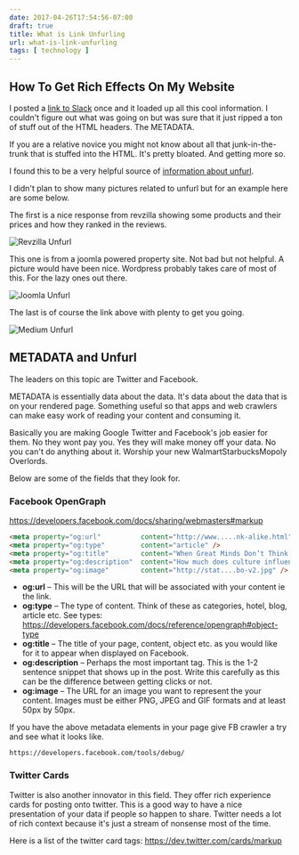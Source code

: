 ```yaml
---
date: 2017-04-26T17:54:56-07:00
draft: true
title: What is Link Unfurling
url: what-is-link-unfurling
tags: [ technology ]
---
```


## How To Get Rich Effects On My Website

I posted a [link to Slack](https://api.slack.com/docs/message-link-unfurling) once and it loaded up all this cool information.  I couldn't figure out what was going on but was sure that it just ripped a ton of stuff out of the HTML headers. The METADATA.  

If you are a relative novice you might not know about all that junk-in-the-trunk that is stuffed into the HTML. It's pretty bloated. And getting more so.

I found this to be a very helpful source of [information about unfurl](https://medium.com/slack-developer-blog/everything-you-ever-wanted-to-know-about-unfurling-but-were-afraid-to-ask-or-how-to-make-your-e64b4bb9254).

I didn't plan to show many pictures related to unfurl but for an example here are some below.


The first is a nice response from revzilla showing some products and their prices and how they ranked in the reviews.

![Revzilla Unfurl](/images/unfurl1.jpg)

This one is from a joomla powered property site. Not bad but not helpful. A picture would have been nice. Wordpress probably takes care of most of this. For the lazy ones out there.

![Joomla Unfurl](/images/unfurl2.jpg)

The last is of course the link above with plenty to get you going.

![Medium Unfurl](/images/unfurl3.jpg)

## METADATA and Unfurl

The leaders on this topic are Twitter and Facebook.

METADATA is essentially data about the data.  It's data about the data that is on your rendered page. Something useful so that apps and web crawlers can make easy work of reading your content and consuming it.

Basically you are making Google Twitter and Facebook's job easier for them. No they wont pay you. Yes they will make money off your data. No you can't do anything about it. Worship your new WalmartStarbucksMopoly Overlords.


Below are some of the fields that they look for.

### Facebook OpenGraph

https://developers.facebook.com/docs/sharing/webmasters#markup

```html
<meta property="og:url"          content="http://www.....nk-alike.html" />
<meta property="og:type"         content="article" />
<meta property="og:title"        content="When Great Minds Don’t Think Alike" />
<meta property="og:description"  content="How much does culture influence thinking?" />
<meta property="og:image"        content="http://stat....bo-v2.jpg" />
```


- **og:url** – This will be the URL that will be associated with your content ie the link.
- **og:type** – The type of content. Think of these as categories, hotel, blog, article etc. See types: https://developers.facebook.com/docs/reference/opengraph#object-type
- **og:title** – The title of your page, content, object etc. as you would like for it to appear when displayed on Facebook.
- **og:description** – Perhaps the most important tag. This is the 1-2 sentence snippet that shows up in the post. Write this carefully as this can be the difference between getting clicks or not.
- **og:image** – The URL for an image you want to represent the your content. Images must be either PNG, JPEG and GIF formats and at least 50px by 50px.


If you have the above metadata elements in your page give FB crawler a try and see what it looks like.

    https://developers.facebook.com/tools/debug/

### Twitter Cards

Twitter is also another innovator in this field. They offer rich experience cards for posting onto twitter. This is a good way to have a nice presentation of your data if people so happen to share. Twitter needs a lot of rich context because it's just a stream of nonsense most of the time.

Here is a list of the twitter card tags: https://dev.twitter.com/cards/markup


#
